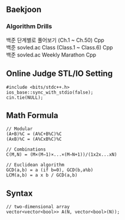 ## Baekjoon

### Algorithm Drills
백준 단계별로 풀어보기 (Ch.1 ~ Ch.50) Cpp  
백준 sovled.ac Class (Class.1 ~ Class.6) Cpp  
백준 sovled.ac Weekly Marathon Cpp  

## Online Judge STL/IO Setting
```
#include <bits/stdc++.h>
ios_base::sync_with_stdio(false);
cin.tie(NULL);
```

## Math Formula
```
// Modular 
(A+B)%C = (A%C+B%C)%C
(AxB)%C = (A%CxB%C)%C

// Combinations  
C(M,N) = (M×(M−1)×...×(M−N+1))/(1x2x...xN)

// Euclidean algorithm
GCD(a,b) = a (if b=0), GCD(b,a%b)
LCM(a,b) = a x b / GCD(a,b)
```

## Syntax
```
// two-dimensional array
vector<vector<bool>> A(N, vector<bool>(N));
```